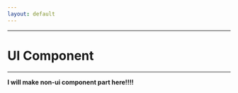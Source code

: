 ```yaml
---
layout: default
---
```

---
# UI Component
---

**I will make non-ui component part here!!!!**
<br />
<br />
<br />
<br />
<br />
<br />
